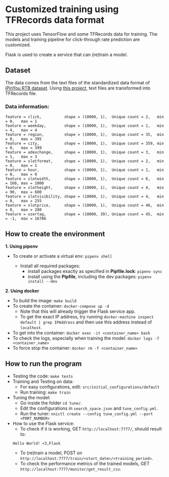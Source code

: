 # Customized training using TFRecords data format

This project uses TensorFlow and some TFRecords data for training. The models and training pipeline for click-through rate prediction are customized. 

Flask is used to create a service that can (re)train a model. 

## Dataset
The  data comes from the text files of the  standardized data format of [iPinYou RTB dataset](https://github.com/wnzhang/make-ipinyou-data). Using [this project](https://github.com/rdolor/data-to-tfrecords), text files are transformed into TFRecords file.

### Data information:
```
feature = click,          shape = (10000, 1),  Unique count = 2,   min = 0,   max = 1
feature = weekday,        shape = (10000, 1),  Unique count = 1,   min = 4,   max = 4
feature = region,         shape = (10000, 1),  Unique count = 35,  min = 0,   max = 395
feature = city,           shape = (10000, 1),  Unique count = 359, min = 0,   max = 399
feature = adexchange,     shape = (10000, 1),  Unique count = 3,   min = 1,   max = 3
feature = slotformat,     shape = (10000, 1),  Unique count = 2,   min = 0,   max = 1
feature = hour,           shape = (10000, 1),  Unique count = 1,   min = 0,   max = 0
feature = slotwidth,      shape = (10000, 1),  Unique count = 6,   min = 160, max = 1000
feature = slotheight,     shape = (10000, 1),  Unique count = 4,   min = 90,  max = 600
feature = slotvisibility, shape = (10000, 1),  Unique count = 4,   min = 0,   max = 255
feature = slotprice,      shape = (10000, 1),  Unique count = 46,  min = 0,   max = 280
feature = usertag,        shape = (10000, 39), Unique count = 45,  min = -1,  max = 16706
```

## How to create the environment

**1. Using pipenv**

* To create or activate a virtual env: `pipenv shell`

    * Install all required packages:
        * install packages exactly as specified in **Pipfile.lock**: `pipenv sync`
        * install using the **Pipfile**, including the dev packages: `pipenv install --dev`


**2. Using docker**
*   To build the image: `make build`
*   To create the container: `docker-compose up -d`
    - Note that this will already trigger the Flask service app.
    - To get the exact IP address, try running `docker-machine inspect default | grep IPAddress` and then use this address instead of `localhost`.
*   To get into the container: `docker exec -it <container_name> bash`
*   To check the logs, especially when training the model: `docker logs -f <container_name>`
*   To force stop the container: `docker rm -f <container_name>`


## How to run the program

* Testing the code: `make tests`
* Training and Testing on data:
    - For easy configurations, edit: `src/initial_configurations/default`
    - Run training: `make train`
* Tuning the model:
    - Go inside the folder `cd tune/`.
    - Edit the configurations in `search_space.json` and `tune_config.yml`.
    - Run the tuner: `nnictl create --config tune_config.yml --port <PORT_NUMBER>`
* How to use the Flask service:
    - To check if it is working, GET `http://localhost:7777/`, should result to:
    ```
    Hello World! <3,Flask
    ```
    - To (re)train a model, POST on `http://localhost:7777/train/<start_date>/<training_period>`.
    - To check the performance metrics of the trained models, GET `http://localhost:7777/monitor/get_result_csv`.